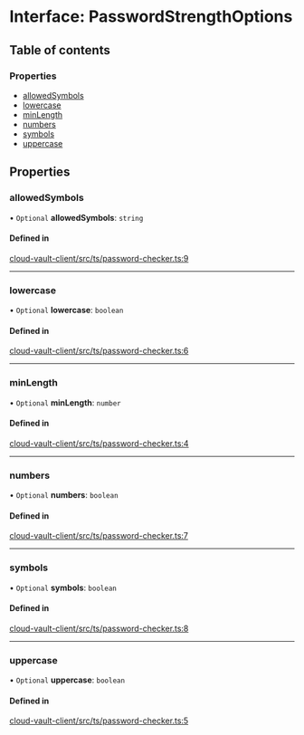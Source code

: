 # Interface: PasswordStrengthOptions

## Table of contents

### Properties

- [allowedSymbols](PasswordStrengthOptions.md#allowedsymbols)
- [lowercase](PasswordStrengthOptions.md#lowercase)
- [minLength](PasswordStrengthOptions.md#minlength)
- [numbers](PasswordStrengthOptions.md#numbers)
- [symbols](PasswordStrengthOptions.md#symbols)
- [uppercase](PasswordStrengthOptions.md#uppercase)

## Properties

### allowedSymbols

• `Optional` **allowedSymbols**: `string`

#### Defined in

[cloud-vault-client/src/ts/password-checker.ts:9](https://gitlab.com/i3-market/code/wp3/t3.2/i3m-wallet-monorepo/-/blob/e29e1d97/packages/cloud-vault-client/src/ts/password-checker.ts#L9)

___

### lowercase

• `Optional` **lowercase**: `boolean`

#### Defined in

[cloud-vault-client/src/ts/password-checker.ts:6](https://gitlab.com/i3-market/code/wp3/t3.2/i3m-wallet-monorepo/-/blob/e29e1d97/packages/cloud-vault-client/src/ts/password-checker.ts#L6)

___

### minLength

• `Optional` **minLength**: `number`

#### Defined in

[cloud-vault-client/src/ts/password-checker.ts:4](https://gitlab.com/i3-market/code/wp3/t3.2/i3m-wallet-monorepo/-/blob/e29e1d97/packages/cloud-vault-client/src/ts/password-checker.ts#L4)

___

### numbers

• `Optional` **numbers**: `boolean`

#### Defined in

[cloud-vault-client/src/ts/password-checker.ts:7](https://gitlab.com/i3-market/code/wp3/t3.2/i3m-wallet-monorepo/-/blob/e29e1d97/packages/cloud-vault-client/src/ts/password-checker.ts#L7)

___

### symbols

• `Optional` **symbols**: `boolean`

#### Defined in

[cloud-vault-client/src/ts/password-checker.ts:8](https://gitlab.com/i3-market/code/wp3/t3.2/i3m-wallet-monorepo/-/blob/e29e1d97/packages/cloud-vault-client/src/ts/password-checker.ts#L8)

___

### uppercase

• `Optional` **uppercase**: `boolean`

#### Defined in

[cloud-vault-client/src/ts/password-checker.ts:5](https://gitlab.com/i3-market/code/wp3/t3.2/i3m-wallet-monorepo/-/blob/e29e1d97/packages/cloud-vault-client/src/ts/password-checker.ts#L5)
